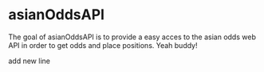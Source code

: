 # asianOddsAPI

The goal of asianOddsAPI is to provide a easy acces to the asian odds web API in order to get odds and place positions. Yeah buddy! 

add new line
